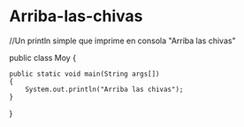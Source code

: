 # Arriba-las-chivas
//Un println simple que imprime en consola "Arriba las chivas"

public class Moy 
{
	
	public static void main(String args[])
	{
		System.out.println("Arriba las chivas");
	}

}
